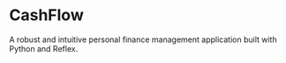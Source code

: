 # CashFlow
A robust and intuitive personal finance management application built with Python and Reflex.
